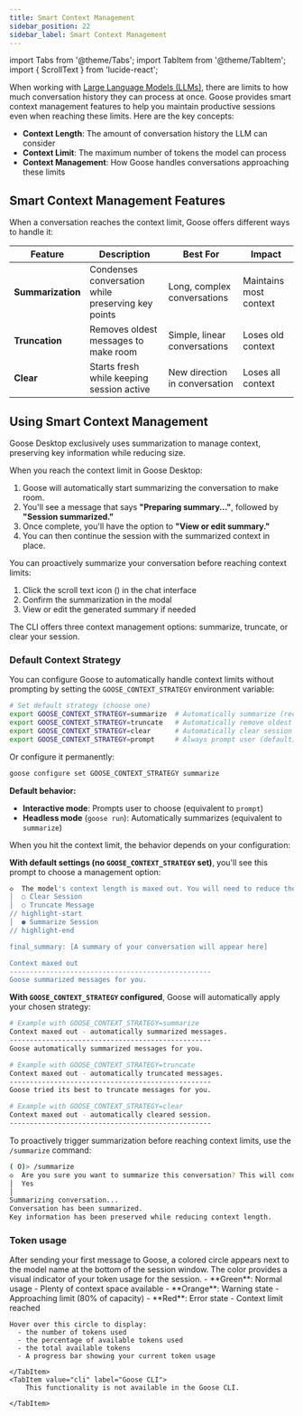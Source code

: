 ```yaml
---
title: Smart Context Management
sidebar_position: 22
sidebar_label: Smart Context Management
---
```


import Tabs from '@theme/Tabs';
import TabItem from '@theme/TabItem';
import { ScrollText } from 'lucide-react';

When working with [Large Language Models (LLMs)](/docs/getting-started/providers), there are limits to how much conversation history they can process at once. Goose provides smart context management features to help you maintain productive sessions even when reaching these limits. Here are the key concepts:

- **Context Length**: The amount of conversation history the LLM can consider
- **Context Limit**: The maximum number of tokens the model can process
- **Context Management**: How Goose handles conversations approaching these limits

## Smart Context Management Features

When a conversation reaches the context limit, Goose offers different ways to handle it:

| Feature | Description | Best For | Impact |
|---------|-------------|-----------|---------|
| **Summarization** | Condenses conversation while preserving key points | Long, complex conversations | Maintains most context |
| **Truncation** | Removes oldest messages to make room | Simple, linear conversations | Loses old context |
| **Clear** | Starts fresh while keeping session active | New direction in conversation | Loses all context |

## Using Smart Context Management

<Tabs groupId="interface">
  <TabItem value="ui" label="Goose Desktop" default>

Goose Desktop exclusively uses summarization to manage context, preserving key information while reducing size.

<Tabs>
  <TabItem value="automatic" label="Automatic" default>

When you reach the context limit in Goose Desktop:

1. Goose will automatically start summarizing the conversation to make room.
2. You'll see a message that says **"Preparing summary..."**, followed by **"Session summarized."**
3. Once complete, you'll have the option to **"View or edit summary."**
4. You can then continue the session with the summarized context in place.

  </TabItem>
  <TabItem value="manual" label="Manual">

You can proactively summarize your conversation before reaching context limits:

1. Click the scroll text icon (<ScrollText className="inline" size={16} />) in the chat interface
2. Confirm the summarization in the modal
3. View or edit the generated summary if needed

  </TabItem>
</Tabs>

  </TabItem>
  <TabItem value="cli" label="Goose CLI">

The CLI offers three context management options: summarize, truncate, or clear your session.

### Default Context Strategy

You can configure Goose to automatically handle context limits without prompting by setting the `GOOSE_CONTEXT_STRATEGY` environment variable:

```bash
# Set default strategy (choose one)
export GOOSE_CONTEXT_STRATEGY=summarize  # Automatically summarize (recommended)
export GOOSE_CONTEXT_STRATEGY=truncate   # Automatically remove oldest messages
export GOOSE_CONTEXT_STRATEGY=clear      # Automatically clear session
export GOOSE_CONTEXT_STRATEGY=prompt     # Always prompt user (default)
```

Or configure it permanently:
```bash
goose configure set GOOSE_CONTEXT_STRATEGY summarize
```

**Default behavior:**
- **Interactive mode**: Prompts user to choose (equivalent to `prompt`)
- **Headless mode** (`goose run`): Automatically summarizes (equivalent to `summarize`)

<Tabs>
  <TabItem value="automatic" label="Automatic" default>

When you hit the context limit, the behavior depends on your configuration:

**With default settings (no `GOOSE_CONTEXT_STRATEGY` set)**, you'll see this prompt to choose a management option:

```sh
◇  The model's context length is maxed out. You will need to reduce the # msgs. Do you want to?
│  ○ Clear Session   
│  ○ Truncate Message
// highlight-start
│  ● Summarize Session
// highlight-end

final_summary: [A summary of your conversation will appear here]

Context maxed out
--------------------------------------------------
Goose summarized messages for you.
```

**With `GOOSE_CONTEXT_STRATEGY` configured**, Goose will automatically apply your chosen strategy:

```sh
# Example with GOOSE_CONTEXT_STRATEGY=summarize
Context maxed out - automatically summarized messages.
--------------------------------------------------
Goose automatically summarized messages for you.

# Example with GOOSE_CONTEXT_STRATEGY=truncate
Context maxed out - automatically truncated messages.
--------------------------------------------------
Goose tried its best to truncate messages for you.

# Example with GOOSE_CONTEXT_STRATEGY=clear
Context maxed out - automatically cleared session.
--------------------------------------------------
```

  </TabItem>
  <TabItem value="manual" label="Manual">

To proactively trigger summarization before reaching context limits, use the `/summarize` command:

```sh
( O)> /summarize
◇  Are you sure you want to summarize this conversation? This will condense the message history.
│  Yes 
│
Summarizing conversation...
Conversation has been summarized.
Key information has been preserved while reducing context length.
```

  </TabItem>
</Tabs>

  </TabItem>
</Tabs>

### Token usage
<Tabs>
    <TabItem value="ui" label="Goose Desktop" default>
    After sending your first message to Goose, a colored circle appears next to the model name at the bottom of the session window. The color provides a visual indicator of your token usage for the session. 
      - **Green**: Normal usage - Plenty of context space available
      - **Orange**: Warning state - Approaching limit (80% of capacity)
      - **Red**: Error state - Context limit reached
    
    Hover over this circle to display:
      - the number of tokens used
      - the percentage of available tokens used
      - the total available tokens
      - A progress bar showing your current token usage
        
    </TabItem>
    <TabItem value="cli" label="Goose CLI">
        This functionality is not available in the Goose CLI. 

    </TabItem>
</Tabs>
